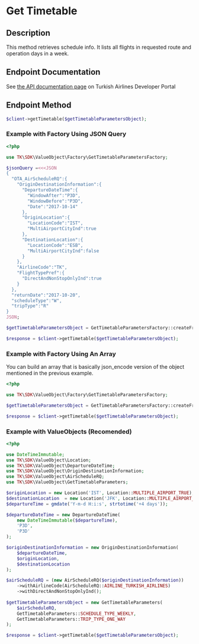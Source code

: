 # Get Timetable

## Description

This method retrieves schedule info. It lists all flights in requested route and operation days in a week.
 
## Endpoint Documentation

See [the API documentation page](https://developer.turkishairlines.com/documentation/GetTimetable) on Turkish Airlines Developer Portal

## Endpoint Method

```php
$client->getTimetable($getTimetableParametersObject);

```

### Example with Factory Using JSON Query

```php
<?php

use TK\SDK\ValueObject\Factory\GetTimetableParametersFactory;

$jsonQuery =<<<JSON
{
  "OTA_AirScheduleRQ":{
    "OriginDestinationInformation":{
      "DepartureDateTime":{
        "WindowAfter":"P3D",
        "WindowBefore":"P3D",
        "Date":"2017-10-14"
      },
      "OriginLocation":{
        "LocationCode":"IST",
        "MultiAirportCityInd":true
      },
      "DestinationLocation":{
        "LocationCode":"ESB",
        "MultiAirportCityInd":false
      }
    },
    "AirlineCode":"TK",
    "FlightTypePref":{
      "DirectAndNonStopOnlyInd":true
    }
  },
  "returnDate":"2017-10-20",
  "scheduleType":"W",
  "tripType":"R"
}
JSON;

$getTimetableParametersObject = GetTimetableParametersFactory::createFromJson($jsonQuery);

$response = $client->getTimetable($getTimetableParametersObject);

```

### Example with Factory Using An Array

You can build an array that is basically json_encode version of the object mentioned in the previous example.

```php
<?php

use TK\SDK\ValueObject\Factory\GetTimetableParametersFactory;

$getTimetableParametersObject = GetTimetableParametersFactory::createFromArray($parametersArray);

$response = $client->getTimetable($getTimetableParametersObject);

```

### Example with ValueObjects (Recomended)

```php
<?php

use DateTimeImmutable;
use TK\SDK\ValueObject\Location;
use TK\SDK\ValueObject\DepartureDateTime;
use TK\SDK\ValueObject\OriginDestinationInformation;
use TK\SDK\ValueObject\AirScheduleRQ;
use TK\SDK\ValueObject\GetTimetableParameters;

$originLocation = new Location('IST', Location::MULTIPLE_AIRPORT_TRUE);
$destinationLocation  = new Location('JFK', Location::MULTIPLE_AIRPORT_TRUE);
$departureTime = gmdate('Y-m-d H:i:s', strtotime('+4 days'));

$departureDateTime = new DepartureDateTime(
	new DateTimeImmutable($departureTime),
	'P3D',
	'P3D'
);

$originDestinationInformation = new OriginDestinationInformation(
	$departureDateTime,
	$originLocation,
	$destinationLocation
);

$airScheduleRQ = (new AirScheduleRQ($originDestinationInformation))
	->withAirlineCode(AirScheduleRQ::AIRLINE_TURKISH_AIRLINES)
	->withDirectAndNonStopOnlyInd();
	
$getTimetableParametersObject = new GetTimetableParameters(
	$airScheduleRQ,
	GetTimetableParameters::SCHEDULE_TYPE_WEEKLY,
	GetTimetableParameters::TRIP_TYPE_ONE_WAY
);

$response = $client->getTimetable($getTimetableParametersObject);

```
